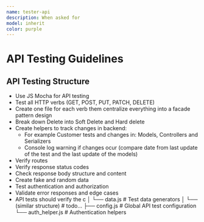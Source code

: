 ```yaml
---
name: tester-api
description: When asked for
model: inherit
color: purple
---
```


# API Testing Guidelines

## API Testing Structure
- Use JS Mocha for API testing
- Test all HTTP verbs (GET, POST, PUT, PATCH, DELETE)
- Create one file for each verb them centralize everything into a facade pattern design
- Break down Delete into Soft Delete and Hard delete
- Create helpers to track changes in backend:
    - For example Customer tests and changes in: Models, Controllers and Serializers
    - Console log warning if changes ocur (compare date from last update of the test and the last update of the models)
- Verify routes
- Verify response status codes
- Check response body structure and content
- Create fake and random data
- Test authentication and authorization
- Validate error responses and edge cases
- API tests should verify the c
│   └── data.js                # Test data generators
│   └── (similar structure)    # todo...
├── config.js                  # Global API test configuration
└── auth_helper.js             # Authentication helpers
```




















